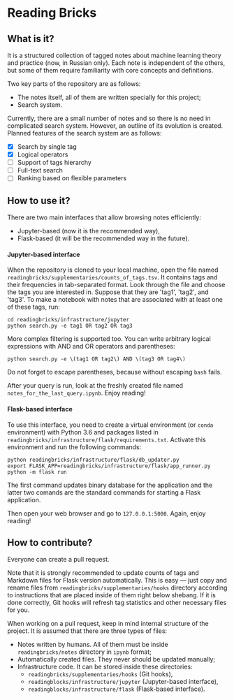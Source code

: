 # Reading Bricks

## What is it?

It is a structured collection of tagged notes about machine learning theory and practice (now, in Russian only). Each note is independent of the others, but some of them require familiarity with core concepts and definitions.

Two key parts of the repository are as follows:
* The notes itself, all of them are written specially for this project;
* Search system.

Currently, there are a small number of notes and so there is no need in complicated search system. However, an outline of its evolution is created. Planned features of the search system are as follows:
- [x] Search by single tag
- [x] Logical operators
- [ ] Support of tags hierarchy
- [ ] Full-text search
- [ ] Ranking based on flexible parameters

## How to use it?

There are two main interfaces that allow browsing notes efficiently:
* Jupyter-based (now it is the recommended way),
* Flask-based (it will be the recommended way in the future).

#### Jupyter-based interface

When the repository is cloned to your local machine, open the file named `readingbricks/supplementaries/counts_of_tags.tsv`. It contains tags and their frequencies in tab-separated format. Look through the file and choose the tags you are interested in. Suppose that they are 'tag1', 'tag2', and 'tag3'. To make a notebook with notes that are associated with at least one of these tags, run:

```
cd readingbricks/infrastructure/jupyter
python search.py -e tag1 OR tag2 OR tag3
```

More complex filtering is supported too. You can write arbitrary logical expressions with AND and OR operators and parentheses:
```
python search.py -e \(tag1 OR tag2\) AND \(tag3 OR tag4\)
```
Do not forget to escape parentheses, because without escaping `bash` fails.

After your query is run, look at the freshly created file named `notes_for_the_last_query.ipynb`. Enjoy reading!

#### Flask-based interface

To use this interface, you need to create a virtual environment (or `conda` environment) with Python 3.6 and packages listed in `readingbricks/infrastructure/flask/requirements.txt`. Activate this environment and run the following commands:
```
python readingbricks/infrastructure/flask/db_updater.py
export FLASK_APP=readingbricks/infrastructure/flask/app_runner.py
python -m flask run
```
The first command updates binary database for the application and the latter two comands are the standard commands for starting a Flask application.

Then open your web browser and go to `127.0.0.1:5000`. Again, enjoy reading!

## How to contribute?

Everyone can create a pull request.

Note that it is strongly recommended to update counts of tags and Markdown files for Flask version automatically. This is easy — just copy and rename files from `readingbricks/supplementaries/hooks` directory according to instructions that are placed inside of them right below shebang. If it is done correctly, Git hooks will refresh tag statistics and other necessary files for you.

When working on a pull request, keep in mind internal structure of the project. It is assumed that there are three types of files:
* Notes written by humans. All of them must be inside `readingbricks/notes` directory in `ipynb` format;
* Automatically created files. They never should be updated manually;
* Infrastructure code. It can be stored inside these directories:
    - `readingbricks/supplementaries/hooks` (Git hooks),
    - `readingblocks/infrastructure/jupyter` (Jupyter-based interface),
    - `readingblocks/infrastructure/flask` (Flask-based interface).
